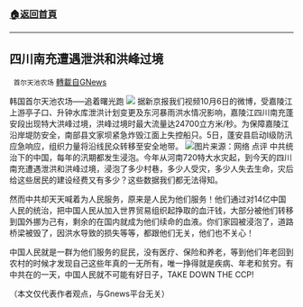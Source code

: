 ###  [:house:返回首頁](https://github.com/ourhimalayas/txt)
---


## 四川南充遭遇泄洪和洪峰过境
` 首尔天池农场` [轉載自GNews](https://gnews.org/zh-hans/1576971/)

韩国首尔天池农场—–追着曙光跑
![](https://assets.gnews.org/wp-content/uploads/2021/10/62.jpeg)
据新京报我们视频10月6日的微博，受嘉陵江上游亭子口、升钟水库泄洪计划变更及东河暴雨洪水情况影响，嘉陵江四川南充蓬安段出现特大洪峰过境，洪峰过境时最大流量达24700立方米/秒。为保障嘉陵江沿岸堤防安全，南部县文家坝紧急炸毁江面上失控船只。5日，蓬安县启动I级防汛应急响应，组织力量将沿线民众转移至安全地带。
![](https://assets.gnews.org/wp-content/uploads/2021/10/6插图.jpeg)图片来源：网络
点评 中共统治下的中国，每年的汛期都发生浸泡。今年从河南720特大水灾起，到今天的四川南充遭遇泄洪和洪峰过境，浸泡了多少村巷，多少人受灾，多少人失去生命，灾后给这些居民的建设经费又有多少？这些数据我们都无法得知。

然而中共却天天喊着为人民服务，原来是人民为他们服务！他们通过对14亿中国人民的统治，把中国人民从加入世界贸易组织起挣取的血汗钱，大部分被他们转移到国外挪为己有，剩余的在国内就成为他们续命的血液。你们家园被浸泡了，道路桥梁被毁了，因洪水导致的损失等等，都跟他们无关，他们也不关心！

中国人民就是一群为他们服务的屁民，没有医疗、保险和养老，等到他们年老回到农村的时候才发现自己这些年真的一无所有，唯一挣得就是疾病、年老和贫穷。有中共在的一天，中国人民就不可能有好日子，TAKE DOWN THE CCP!

（本文仅代表作者观点，与Gnews平台无关）
